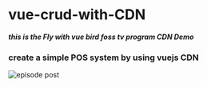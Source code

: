 # vue-crud-with-CDN

***this is the Fly with vue bird foss tv program CDN Demo***

### create a simple POS system by using vuejs CDN ###

![episode post](https://scontent.fcmb8-1.fna.fbcdn.net/v/t39.30808-6/271933825_3318858054904711_3233660455417495611_n.png?_nc_cat=103&ccb=1-5&_nc_sid=730e14&_nc_eui2=AeEdWb5HD5Z0-YtfG1PPM3_sn5TzOROhVfGflPM5E6FV8ffIIKo2fqJgsXpM45s9WUEiNUAbaJ5r662CfrZCGRDA&_nc_ohc=A-I1jZEbDbYAX-Fv2Us&_nc_ht=scontent.fcmb8-1.fna&oh=00_AT_LjiohLZN8O3QLAgJLKfLjYiQghn4--KN0H2_R5zG3LA&oe=620CD081)